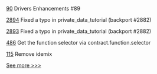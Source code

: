 
[90](https://github.com/hyperledger-labs/fabric-token-sdk/pull/90) Drivers Enhancements #89

[2894](https://github.com/hyperledger/fabric/pull/2894) Fixed a typo in private_data_tutorial (backport #2882)

[2893](https://github.com/hyperledger/fabric/pull/2893) Fixed a typo in private_data_tutorial (backport #2882)

[486](https://github.com/hyperledger-labs/solang/pull/486) Get the function selector via contract.function.selector

[115](https://github.com/hyperledger-labs/fabric-smart-client/pull/115) Remove idemix


[See more >>>](https://start-here.hyperledger.org/pull-requests)
